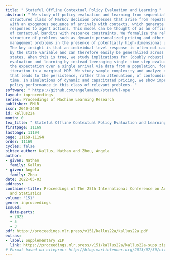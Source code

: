 ```yaml
---
title: " Stateful Offline Contextual Policy Evaluation and Learning "
abstract: " We study off-policy evaluation and learning from sequential data in a
  structured class of Markov decision processes that arise from repeated interactions
  with an exogenous sequence of arrivals with contexts, which generate unknown individual-level
  responses to agent actions. This model can be thought of as an offline generalization
  of contextual bandits with resource constraints. We formalize the relevant causal
  structure of problems such as dynamic personalized pricing and other operations
  management problems in the presence of potentially high-dimensional user types.
  The key insight is that an individual-level response is often not causally affected
  by the state variable and can therefore easily be generalized across timesteps and
  states. When this is true, we study implications for (doubly robust) off-policy
  evaluation and learning by instead leveraging single time-step evaluation, estimating
  the expectation over a single arrival via data from a population, for fitted-value
  iteration in a marginal MDP. We study sample complexity and analyze error amplification
  that leads to the persistence, rather than attenuation, of confounding error over
  time. In simulations of dynamic and capacitated pricing, we show improved out-of-sample
  policy performance in this class of relevant problems. "
software: " https://github.com/angelamzhou/stateful-ope "
layout: inproceedings
series: Proceedings of Machine Learning Research
publisher: PMLR
issn: 2640-3498
id: kallus22a
month: 0
tex_title: " Stateful Offline Contextual Policy Evaluation and Learning "
firstpage: 11169
lastpage: 11194
page: 11169-11194
order: 11169
cycles: false
bibtex_author: Kallus, Nathan and Zhou, Angela
author:
- given: Nathan
  family: Kallus
- given: Angela
  family: Zhou
date: 2022-05-03
address:
container-title: Proceedings of The 25th International Conference on Artificial Intelligence
  and Statistics
volume: '151'
genre: inproceedings
issued:
  date-parts:
  - 2022
  - 5
  - 3
pdf: https://proceedings.mlr.press/v151/kallus22a/kallus22a.pdf
extras:
- label: Supplementary ZIP
  link: https://proceedings.mlr.press/v151/kallus22a/kallus22a-supp.zip
# Format based on citeproc: http://blog.martinfenner.org/2013/07/30/citeproc-yaml-for-bibliographies/
---
```

